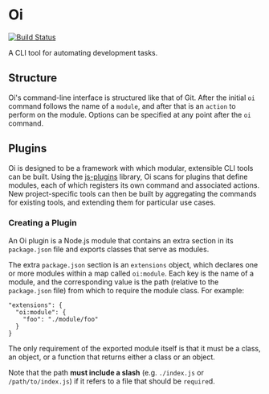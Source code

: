 # Oi

[![Build Status](https://travis-ci.org/orlade/oi.svg?branch=develop)](https://travis-ci.org/orlade/oi)

A CLI tool for automating development tasks.

## Structure

Oi's command-line interface is structured like that of Git. After the initial `oi` command follows
the name of a `module`, and after that is an `action` to perform on the module. Options can be
specified at any point after the `oi` command.

## Plugins

Oi is designed to be a framework with which modular, extensible CLI tools can be built. Using the
[js-plugins][jsp] library, Oi scans for plugins that define modules, each of which registers its own
command and associated actions. New project-specific tools can then be built by aggregating the
commands for existing tools, and extending them for particular use cases.

### Creating a Plugin

An Oi plugin is a Node.js module that contains an extra section in its `package.json` file and
exports classes that serve as modules.

The extra `package.json` section is an `extensions` object, which declares one or more modules
within a map called `oi:module`. Each key is the name of a module, and the corresponding value is
the path (relative to the `package.json` file) from which to require the module class. For example:

    "extensions": {
      "oi:module": {
        "foo": "./module/foo"
      }
    }

The only requirement of the exported module itself is that it must be a class, an object, or a
function that returns either a class or an object.

Note that the path **must include a slash** (e.g. `./index.js` or `/path/to/index.js`) if it refers
to a file that should be `require`d.

[jsp]: https://github.com/easeway/js-plugins
